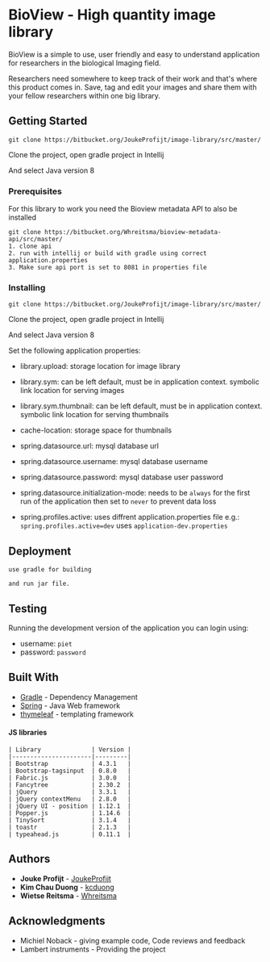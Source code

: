 # BioView - High quantity image library

BioView is  a simple to use, user friendly and easy to understand application for researchers in the biological Imaging field.

Researchers need somewhere to keep track of their work and that's where this product comes in. Save, tag and edit your images and share them with your fellow researchers within one big library.


## Getting Started

```
git clone https://bitbucket.org/JoukeProfijt/image-library/src/master/
```

Clone the project, open gradle project in Intellij

And select Java version 8


### Prerequisites

For this library to work you need the Bioview metadata API to also be installed

```
git clone https://bitbucket.org/Whreitsma/bioview-metadata-api/src/master/
1. clone api
2. run with intellij or build with gradle using correct application.properties
3. Make sure api port is set to 8081 in properties file
```

### Installing


```
git clone https://bitbucket.org/JoukeProfijt/image-library/src/master/
```

Clone the project, open gradle project in Intellij

And select Java version 8

Set the following application properties:

* library.upload: storage location for image library

* library.sym: can be left default, must be in application context. symbolic link location for serving images

* library.sym.thumbnail: can be left default, must be in application context. symbolic link location for serving thumbnails

* cache-location: storage space for thumbnails

* spring.datasource.url: mysql database url

* spring.datasource.username: mysql database username

* spring.datasource.password: mysql database user password

* spring.datasource.initialization-mode: needs to be `always` for the first run of the application then set to `never` to prevent data loss
* spring.profiles.active: uses diffrent application.properties file e.g.:
`spring.profiles.active=dev` uses `application-dev.properties`

## Deployment

```
use gradle for building

and run jar file.
```

## Testing

Running the development version of the application you can login using:

* username: `piet`
* password: `password`


## Built With

* [Gradle](https://gradle.org/) - Dependency Management
* [Spring](https://spring.io/) - Java Web framework
* [thymeleaf](https://www.thymeleaf.org) - templating framework

#### JS libraries
```
| Library              | Version |
|----------------------|---------|
| Bootstrap            | 4.3.1   |
| Bootstrap-tagsinput  | 0.8.0   |
| Fabric.js            | 3.0.0   |
| Fancytree            | 2.30.2  |
| jQuery               | 3.3.1   |
| jQuery contextMenu   | 2.8.0   |
| jQuery UI - position | 1.12.1  |
| Popper.js            | 1.14.6  |
| TinySort             | 3.1.4   |
| toastr               | 2.1.3   |
| typeahead.js         | 0.11.1  |
```

## Authors

* **Jouke Profijt** - [JoukeProfijt](https://bitbucket.org/JoukeProfijt/)
* **Kim Chau Duong** - [kcduong](https://bitbucket.org/kcduong/)
* **Wietse Reitsma** - [Whreitsma](https://bitbucket.org/Whreitsma/)


## Acknowledgments

* Michiel Noback - giving example code, Code reviews and feedback
* Lambert instruments - Providing the project
